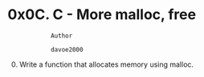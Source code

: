 #				0x0C. C - More malloc, free


				Author

				davoe2000

0.  Write a function that allocates memory using malloc.
